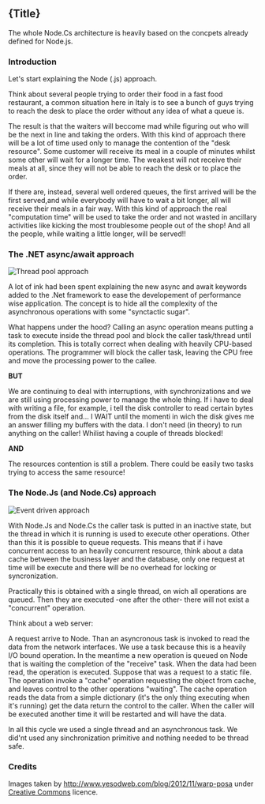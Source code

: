 <!--settings(
title=Node.Cs Architecture
description=Node.Cs Architecture.
)-->

<!--include(shared/breadcrumb.php)-->

## {Title}

The whole Node.Cs architecture is heavily based on the concpets already defined for Node.js.

### Introduction

Let's start explaining the Node (.js) approach.

Think about several people trying to order their food in a fast food restaurant, a common situation here in Italy
is to see a bunch of guys trying to reach the desk to place the order without any idea of what a queue is.

The result is that the waiters will beccome mad while figuring out who will be the next in line and taking the orders.
With this kind of approach there will be a lot of time used only to manage the contention of the "desk resource".
Some customer will receive its meal in a couple of minutes whilst some other will wait for a longer time. The
weakest will not receive their meals at all, since they will not be able to reach the desk or to place the order.

If there are, instead, several well ordered queues, the first arrived will be the first served,and while everybody
will have to wait a bit longer, all will receive their meals in a fair way.
With this kind of approach the real "computation time" will be used to take the order and not wasted in ancillary
activities like kicking the most troublesome people out of the shop! And all the people, while waiting a little longer,
will be served!!

### The .NET async/await approach

![Thread pool approach]({This}multithread.png)

A lot of ink had been spent explaining the new async and await keywords added to the .Net framework to ease the
developement of performance wise application. The concept is to hide all the complexity of the asynchronous operations
with some "synctactic sugar". 

What happens under the hood? Calling an async operation means putting a task to execute inside the thread pool and block
the caller task/thread until its completion. This is totally correct when dealing with heavily CPU-based operations.
The programmer will block the caller task, leaving the CPU free and move the processing power to the callee. 

__BUT__

We are continuing to deal with interruptions, with synchronizations and we are still using processing power to
manage the whole thing. If i have to deal with writing a file, for example, i tell the disk controller to read certain
bytes from the disk itself and... I WAIT until the momenti in wich the disk gives me an answer filling my buffers
with the data. I don't need (in theory) to run anything on the caller! Whilist having a couple of threads blocked!

__AND__

The resources contention is still a problem. There could be easily two tasks trying to access the same resource!

### The Node.Js (and Node.Cs) approach

![Event driven approach]({This}eventdriven.png)

With Node.Js and Node.Cs the caller task is putted in an inactive state, but the thread in which it is running is used 
to execute other operations. Other than this it is possible to queue requests. This means that if i have concurrent access
to an heavily concurrent resource, think about a data cache between the business layer and the database, only one request at 
time will be execute and there will be no overhead for locking or syncronization.

Practically this is obtained with a single thread, on wich all operations are queued. Then they are executed -one after the other-
there will not exist a "concurrent" operation.

Think about a web server:

A request arrive to Node. Than an asyncronous task is invoked to read the data from the network interfaces. We use a task
because this is a heavily I/O bound operation. In the meantime a new operation is queued on Node that is waiting the 
completion of the "receive" task.
When the data had been read, the operation is executed. Suppose that was a request to a static file. The operation invoke
a "cache" operation requesting the object from cache, and leaves control to the other operations "waiting". 
The cache operation reads the data from a simple dictionary (it's the only thing executing when it's running) get the data 
return the control to the caller. When the caller will be executed another time it will be restarted and will have
the data.

In all this cycle we used a single thread and an asynchronous task. We did'nt used any sinchronization primitive and
nothing needed to be thread safe.

### Credits

Images taken by http://www.yesodweb.com/blog/2012/11/warp-posa under [Creative Commons](http://creativecommons.org/licenses/by/4.0/) licence.